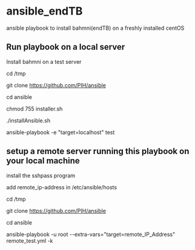 # ansible_endTB
ansible playbook to install bahmni(endTB) on a freshly installed centOS

Run playbook on a local server
--------------------------------

Install bahmni on a test server

cd /tmp

git clone https://github.com/PIH/ansible

cd ansible

chmod 755 installer.sh

./installAnsible.sh

ansible-playbook -e "target=localhost" test


setup a remote server running this playbook on your local machine
------------------------------------------------------------------

install the sshpass program

add remote_ip-address in /etc/ansible/hosts

cd /tmp

git clone https://github.com/PIH/ansible

cd ansible

ansible-playbook -u root --extra-vars="target=remote_IP_Address" remote_test.yml -k
